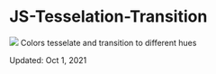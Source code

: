 # JS-Tesselation-Transition
<img src='tesselation.gif'>
Colors tesselate and transition to different hues
<p>Updated: Oct 1, 2021</p>
